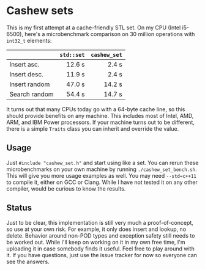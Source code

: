 Cashew sets
===========

This is my first attempt at a cache-friendly STL set. On my CPU (Intel i5-6500),
here's a microbenchmark comparison on 30 million operations with `int32_t`
elements:

|               | `std::set` | `cashew_set` |
| ------------- | ---------: | -----------: |
| Insert asc.   |   12.6 s   |      2.4 s   |
| Insert desc.  |   11.9 s   |      2.4 s   |
| Insert random |   47.0 s   |     14.2 s   |
| Search random |   54.4 s   |     14.7 s   |

It turns out that many CPUs today go with a 64-byte cache line, so this should
provide benefits on any machine. This includes most of Intel, AMD, ARM, and IBM
Power processors. If your machine turns out to be different, there is a simple
`Traits` class you can inherit and override the value.


Usage
-----

Just `#include "cashew_set.h"` and start using like a set.  You can rerun these
microbenchmarks on your own machine by running `./cashew_set_bench.sh`. This
will give you more usage examples as well. You may need `--std=c++11` to compile
it, either on GCC or Clang. While I have not tested it on any other compiler,
would be curious to know the results.


Status
------

Just to be clear, this implementation is still very much a proof-of-concept, so
use at your own risk. For example, it only does insert and lookup, no delete.
Behavior around non-POD types and exception safety still needs to be worked out.
While I'll keep on working on it in my own free time, I'm uploading it in case
somebody finds it useful. Feel free to play around with it. If you have
questions, just use the issue tracker for now so everyone can see the answers.
